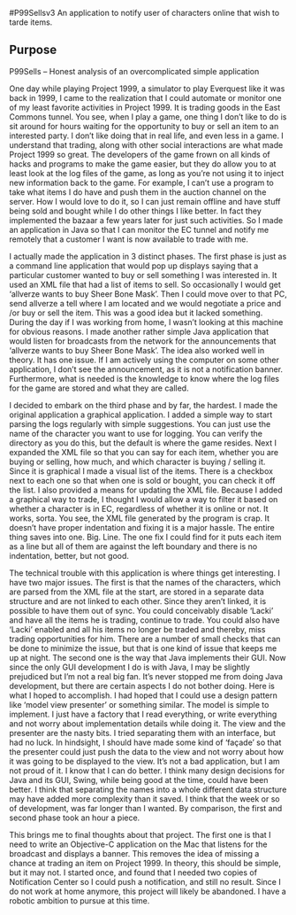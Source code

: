 #P99Sellsv3  An application to notify user of characters online that wish to tarde items.

<h2>Purpose</h2>  P99Sells – Honest analysis of an overcomplicated simple application

 
<p>One day while playing Project 1999, a simulator to play Everquest like it was back in 1999, I came to the realization that I could automate or monitor one of my least favorite activities in Project 1999.  It is trading goods in the East Commons tunnel.  You see, when I play a game, one thing I don’t like to do is sit around for hours waiting for the opportunity to buy or sell an item to an interested party.  I don’t like doing that in real life, and even less in a game.  I understand that trading, along with other social interactions are what made Project 1999 so great.  The developers of the game frown on all kinds of hacks and programs to make the game easier, but they do allow you to at least look at the log files of the game, as long as you’re not using it to inject new information back to the game.  For example, I can’t use a program to take what items I do have and push them in the auction channel on the server.  How I would love to do it, so I can just remain offline and have stuff being sold and bought while I do other things I like better.  In fact they implemented the bazaar a few years later for just such activities.  So I made an application in Java so that I can monitor the EC tunnel and notify me remotely that a customer I want is now available to trade with me.</p>

<p>I actually made the application in 3 distinct phases.  The first phase is just as a command line application that would pop up displays saying that a particular customer wanted to buy or sell something I was interested in.  It used an XML file that had a list of items to sell.  So occasionally I would get ‘allverze wants to buy Sheer Bone Mask’.  Then I could move over to that PC, send allverze a tell where I am located and we would negotiate a price and /or buy or sell the item.  This was a good idea but it lacked something.  During the day if I was working from home, I wasn’t looking at this machine for obvious reasons.  I made another rather simple Java application that would listen for broadcasts from the network for the announcements that ‘allverze wants to buy Sheer Bone Mask’.  The idea also worked well in theory.  It has one issue.  If I am actively using the computer on some other application, I don’t see the announcement, as it is not a notification banner.  Furthermore, what is needed is the knowledge to know where the log files for the game are stored and what they are called.</p>

<p>I decided to embark on the third phase and by far, the hardest.  I made the original application a graphical application.  I added a simple way to start parsing the logs regularly with simple suggestions.  You can just use the name of the character you want to use for logging.  You can verify the directory as you do this, but the default is where the game resides.  Next I expanded the XML file so that you can say for each item, whether you are buying or selling, how much, and which character is buying / selling it.  Since it is graphical I made a visual list of the items.  There is a checkbox next to each one so that when one is sold or bought, you can check it off the list.  I also provided a means for updating the XML file.  Because I added a graphical way to trade, I thought I would allow a way to filter it based on whether a character is in EC, regardless of whether it is online or not.  It works, sorta.  You see, the XML file generated by the program is crap.  It doesn’t have proper indentation and fixing it is a major hassle.  The entire thing saves into one. Big. Line.  The one fix I could find for it puts each item as a line but all of them are against the left boundary and there is no indentation, better, but not good.</p>

<p>The technical trouble with this application is where things get interesting.  I have two major issues.  The first is that the names of the characters, which are parsed from the XML file at the start, are stored in a separate data structure and are not linked to each other.  Since they aren’t linked, it is possible to have them out of sync.  You could conceivably disable ‘Lacki’ and have all the items he is trading, continue to trade.  You could also have ‘Lacki’ enabled and all his items no longer be traded and thereby, miss trading opportunities for him.  There are a number of small checks that can be done to minimize the issue, but that is one kind of issue that keeps me up at night.  The second one is the way that Java implements their GUI.  Now since the only GUI development I do is with Java, I may be slightly prejudiced but I’m not a real big fan.  It’s never stopped me from doing Java development, but there are certain aspects I do not bother doing.  Here is what I hoped to accomplish.  I had hoped that I could use a design pattern like ‘model view presenter’ or something similar.  The model is simple to implement.  I just have a factory that I read everything, or write everything and not worry about implementation details while doing it.  The view and the presenter are the nasty bits.  I tried separating them with an interface, but had no luck.  In hindsight, I should have made some kind of ‘façade’ so that the presenter could just push the data to the view and not worry about how it was going to be displayed to the view.  It’s not a bad application, but I am not proud of it.  I know that I can do better.  I think many design decisions for Java and its GUI, Swing, while being good at the time, could have been better.  I think that separating the names into a whole different data structure may have added more complexity than it saved.  I think that the week or so of development, was far longer than I wanted.  By comparison, the first and second phase took an hour a piece.</p>

<p>This brings me to final thoughts about that project.  The first one is that I need to write an Objective-C application on the Mac that listens for the broadcast and displays a banner.  This removes the idea of missing a chance at trading an item on Project 1999.  In theory, this should be simple, but it may not.  I started once, and found that I needed two copies of Notification Center so I could push a notification, and still no result. Since I do not work at home anymore, this project will likely be abandoned.  I have a robotic ambition to pursue at this time.</p>
